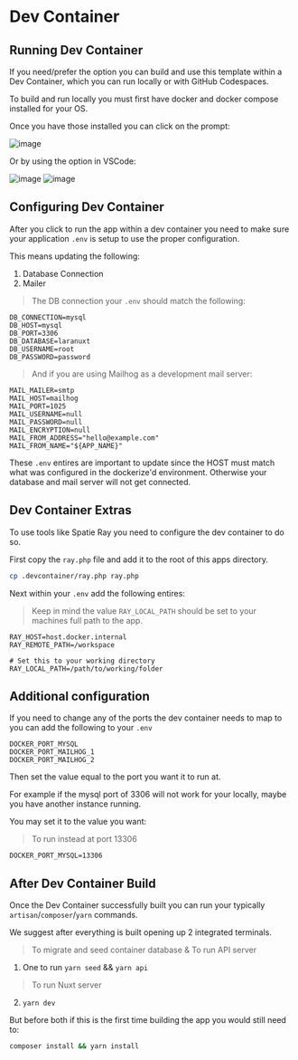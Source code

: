 # Dev Container


## Running Dev Container

If you need/prefer the option you can build and use this template within a Dev Container, which you can run locally or with GitHub Codespaces.

To build and run locally you must first have docker and docker compose installed for your OS.

Once you have those installed you can click on the prompt:

![image](https://user-images.githubusercontent.com/25044744/184038681-593065e5-f4d5-4aa2-bbe4-3da157a2c39d.png)

Or by using the option in VSCode:

![image](https://user-images.githubusercontent.com/25044744/184038895-fa330419-29bb-4a01-a58e-c4ea70503910.png)
![image](https://user-images.githubusercontent.com/25044744/184038953-000377c6-627e-4c5a-b9fd-f46a49325b95.png)


## Configuring Dev Container

After you click to run the app within a dev container you need to make sure your application `.env` is setup to use the proper configuration.

This means updating the following:

1. Database Connection
2. Mailer

> The DB connection your `.env` should match the following:

```
DB_CONNECTION=mysql
DB_HOST=mysql
DB_PORT=3306
DB_DATABASE=laranuxt
DB_USERNAME=root
DB_PASSWORD=password
```

> And if you are using Mailhog as a development mail server:

```
MAIL_MAILER=smtp
MAIL_HOST=mailhog
MAIL_PORT=1025
MAIL_USERNAME=null
MAIL_PASSWORD=null
MAIL_ENCRYPTION=null
MAIL_FROM_ADDRESS="hello@example.com"
MAIL_FROM_NAME="${APP_NAME}"
```

These `.env` entires are important to update since the HOST must match what was configured in the dockerize'd environment. Otherwise your database and mail server will not get connected.


## Dev Container Extras

To use tools like Spatie Ray you need to configure the dev container to do so.

First copy the `ray.php` file and add it to the root of this apps directory.

```bash
cp .devcontainer/ray.php ray.php
```

Next within your `.env` add the following entires:

> Keep in mind the value `RAY_LOCAL_PATH` should be set to your machines full path to the app.
```
RAY_HOST=host.docker.internal
RAY_REMOTE_PATH=/workspace

# Set this to your working directory
RAY_LOCAL_PATH=/path/to/working/folder
```

## Additional configuration

If you need to change any of the ports the dev container needs to map to you can add the following to your `.env`

```
DOCKER_PORT_MYSQL
DOCKER_PORT_MAILHOG_1
DOCKER_PORT_MAILHOG_2
```

Then set the value equal to the port you want it to run at.

For example if the mysql port of 3306 will not work for your locally, maybe you have another instance running.

You may set it to the value you want:

> To run instead at port 13306

```
DOCKER_PORT_MYSQL=13306
```

## After Dev Container Build

Once the Dev Container successfully built you can run your typically `artisan`/`composer`/`yarn` commands. 

We suggest after everything is built opening up 2 integrated terminals.

> To migrate and seed container database & To run API server
1. One to run `yarn seed` && `yarn api`

> To run Nuxt server
2. `yarn dev`


But before both if this is the first time building the app you would still need to:

```bash
composer install && yarn install
```
